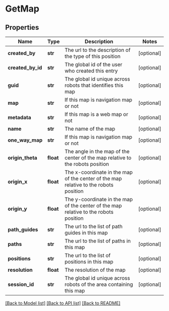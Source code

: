 # GetMap

## Properties
Name | Type | Description | Notes
------------ | ------------- | ------------- | -------------
**created_by** | **str** | The url to the description of the type of this position | [optional] 
**created_by_id** | **str** | The global id of the user who created this entry | [optional] 
**guid** | **str** | The global id unique across robots that identifies this map | [optional] 
**map** | **str** | If this map is navigation map or not | [optional] 
**metadata** | **str** | If this map is a web map or not | [optional] 
**name** | **str** | The name of the map | [optional] 
**one_way_map** | **str** | If this map is navigation map or not | [optional] 
**origin_theta** | **float** | The angle in the map of the center of the map relative to the robots position | [optional] 
**origin_x** | **float** | The x-coordinate in the map of the center of the map relative to the robots position | [optional] 
**origin_y** | **float** | The y-coordinate in the map of the center of the map relative to the robots position | [optional] 
**path_guides** | **str** | The url to the list of path guides in this map | [optional] 
**paths** | **str** | The url to the list of paths in this map | [optional] 
**positions** | **str** | The url to the list of positions in this map | [optional] 
**resolution** | **float** | The resolution of the map | [optional] 
**session_id** | **str** | The global id unique across robots of the area containing this map | [optional] 

[[Back to Model list]](../README.md#documentation-for-models) [[Back to API list]](../README.md#documentation-for-api-endpoints) [[Back to README]](../README.md)

